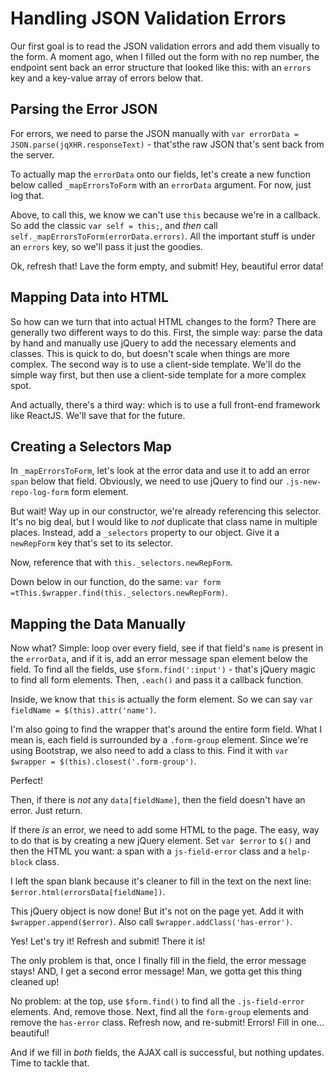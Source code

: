 # Handling JSON Validation Errors

Our first goal is to read the JSON validation errors and add them visually to the
form. A moment ago, when I filled out the form with no rep number, the endpoint sent
back an error structure that looked like this: with an `errors` key and a key-value
array of errors below that.

## Parsing the Error JSON

For errors, we need to parse the JSON manually with
`var errorData = JSON.parse(jqXHR.responseText)` - that'sthe raw JSON that's sent
back from the server.

To actually map the `errorData` onto our fields, let's create a new function below
called `_mapErrorsToForm` with an `errorData` argument. For now, just log that.

Above, to call this, we know we can't use `this` because we're in a callback. So
add the classic `var self = this;`, and *then* call `self._mapErrorsToForm(errorData.errors)`.
All the important stuff is under an `errors` key, so we'll pass it just the goodies.

Ok, refresh that! Lave the form empty, and submit! Hey, beautiful error data!

## Mapping Data into HTML

So how can we turn that into actual HTML changes to the form? There are generally
two different ways to do this. First, the simple way: parse the data by hand and manually
use jQuery to add the necessary elements and classes. This is quick to do, but doesn't
scale when things are more complex. The second way is to use a client-side template.
We'll do the simple way first, but then use a client-side template for a more complex
spot.

And actually, there's a third way: which is to use a full front-end framework like
ReactJS. We'll save that for the future.

## Creating a Selectors Map

In `_mapErrorsToForm`, let's look at the error data and use it to add an error `span`
below that field. Obviously, we need to use jQuery to find our `.js-new-repo-log-form`
form element.

But wait! Way up in our constructor, we're already referencing this selector. It's
no big deal, but I would like to *not* duplicate that class name in multiple places.
Instead, add a `_selectors` property to our object. Give it a `newRepForm` key that's
set to its selector.

Now, reference that with `this._selectors.newRepForm`.

Down below in our function, do the same: `var form =tThis.$wrapper.find(this._selectors.newRepForm)`.

## Mapping the Data Manually

Now what? Simple: loop over every field, see if that field's `name` is present in
the `errorData`, and if it is, add an error message span element below the field.
To find all the fields, use `$form.find(':input')` - that's jQuery magic to find
all form elements. Then, `.each()` and pass it a callback function.

Inside, we know that `this` is actually the form element. So we can say
`var fieldName = $(this).attr('name')`.

I'm also going to find the wrapper that's around the entire form field. What I mean
is, each field is surrounded by a `.form-group` element. Since we're using Bootstrap,
we also need to add a class to this. Find it with `var $wrapper = $(this).closest('.form-group')`.

Perfect!

Then, if there is *not* any `data[fieldName]`, then the field doesn't have an error.
Just return.

If there *is* an error, we need to add some HTML to the page. The easy, way to do
that is by creating a new jQuery element. Set `var $error` to `$()` and then the
HTML you want: a span with a `js-field-error` class and a `help-block` class.

I left the span blank because it's cleaner to fill in the text on the next line:
`$error.html(errorsData[fieldName])`.

This jQuery object is now done! But it's not on the page yet. Add it with
`$wrapper.append($error)`. Also call `$wrapper.addClass('has-error')`.

Yes! Let's try it! Refresh and submit! There it is!

The only problem is that, once I finally fill in the field, the error message stays!
AND, I get a second error message! Man, we gotta get this thing cleaned up!

No problem: at the top, use `$form.find()` to find all the `.js-field-error` elements.
And, remove those. Next, find all the `form-group` elements and remove the `has-error`
class. Refresh now, and re-submit! Errors! Fill in one... beautiful!

And if we fill in *both* fields, the AJAX call is successful, but nothing updates.
Time to tackle that.
